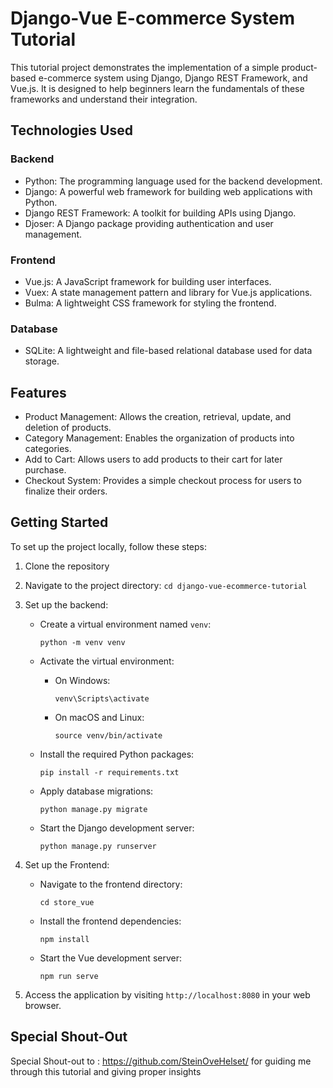 # Django-Vue E-commerce System Tutorial

This tutorial project demonstrates the implementation of a simple product-based e-commerce system using Django, Django REST Framework, and Vue.js. It is designed to help beginners learn the fundamentals of these frameworks and understand their integration.

## Technologies Used

### Backend

- Python: The programming language used for the backend development.
- Django: A powerful web framework for building web applications with Python.
- Django REST Framework: A toolkit for building APIs using Django.
- Djoser: A Django package providing authentication and user management.

### Frontend

- Vue.js: A JavaScript framework for building user interfaces.
- Vuex: A state management pattern and library for Vue.js applications.
- Bulma: A lightweight CSS framework for styling the frontend.

### Database

- SQLite: A lightweight and file-based relational database used for data storage.

## Features

- Product Management: Allows the creation, retrieval, update, and deletion of products.
- Category Management: Enables the organization of products into categories.
- Add to Cart: Allows users to add products to their cart for later purchase.
- Checkout System: Provides a simple checkout process for users to finalize their orders.

## Getting Started

To set up the project locally, follow these steps:

1. Clone the repository
2. Navigate to the project directory: `cd django-vue-ecommerce-tutorial`
3. Set up the backend:

   - Create a virtual environment named `venv`:

     ```
     python -m venv venv
     ```

   - Activate the virtual environment:

     - On Windows:
       ```
       venv\Scripts\activate
       ```
     - On macOS and Linux:
       ```
       source venv/bin/activate
       ```

   - Install the required Python packages:

     ```
     pip install -r requirements.txt
     ```

   - Apply database migrations:

     ```
     python manage.py migrate
     ```

   - Start the Django development server:
     ```
     python manage.py runserver
     ```

4. Set up the Frontend:

   - Navigate to the frontend directory:

     ```
     cd store_vue
     ```

   - Install the frontend dependencies:

     ```
     npm install
     ```

   - Start the Vue development server:

     ```
     npm run serve
     ```

5. Access the application by visiting `http://localhost:8080` in your web browser.

## Special Shout-Out

Special Shout-out to : https://github.com/SteinOveHelset/ for guiding me through this tutorial and giving proper insights
